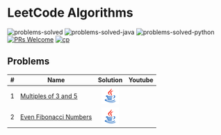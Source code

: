# LeetCode Algorithms

![problems-solved](https://img.shields.io/badge/Problems%20Solved-0/254-1f425f.svg)
![problems-solved-java](https://img.shields.io/badge/Java-0/254-1abc9c.svg)
![problems-solved-python](https://img.shields.io/badge/Python-0/254-1abc9c.svg)
[![PRs Welcome](https://img.shields.io/badge/PRs-welcome-brightgreen.svg)](CONTRIBUTING.md)
[![cp](https://img.shields.io/badge/also%20see-Competitve%20Programming-1f72ff.svg)](https://github.com/anishLearnsToCode/competitive-programming)

## Problems
|  #  | Name                                                                                                             |                 Solution                 | Youtube |
|:---:|------------------------------------------------------------------------------------------------------------------|:----------------------------------------:|:-------:|
|  1  | [Multiples of 3 and 5](https://www.hackerrank.com/contests/projecteuler/challenges/euler001)                     |     [![Java](assets/java.png)](src/)     |         |
|  2  | [Even Fibonacci Numbers](https://www.hackerrank.com/contests/projecteuler/challenges/euler002?isFullScreen=true) |     [![Java](assets/java.png)](src/)     |         |